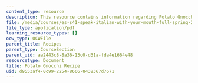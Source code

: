 ```yaml
---
content_type: resource
description: This resource contains information regarding Potato Gnocchi Recipe.
file: /media/courses/es-s41-speak-italian-with-your-mouth-full-spring-2012/d9553af40c99225486668438367d7671_MITES_S41S12_recipe_4.pdf
file_type: application/pdf
learning_resource_types: []
ocw_type: OCWFile
parent_title: Recipes
parent_type: CourseSection
parent_uid: aa2443c8-8a36-13c0-d31a-fda4e1664e48
resourcetype: Document
title: Potato Gnocchi Recipe
uid: d9553af4-0c99-2254-8666-8438367d7671
---
```


